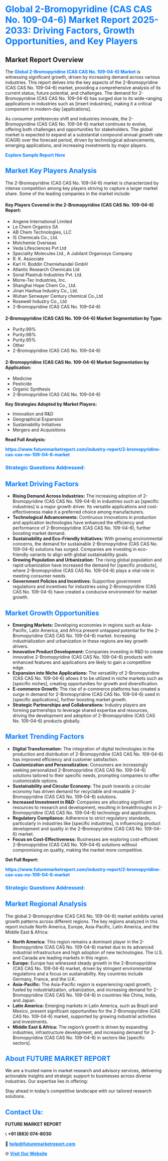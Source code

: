 <h1 style="color: #007BFF;">Global 2-Bromopyridine (CAS CAS No. 109-04-6) Market Report 2025-2033: Driving Factors, Growth Opportunities, and Key Players</h1>

<section id="overview">
<h2>Market Report Overview</h2>
<p>The <a href="https://www.futuremarketreport.com/industry-report/2-bromopyridine-cas-cas-no-109-04-6-market" style="color: #007BFF; text-decoration: none;"><strong>Global 2-Bromopyridine (CAS CAS No. 109-04-6) Market</strong></a> is witnessing significant growth, driven by increasing demand across various industries. This report delves into the key aspects of the 2-Bromopyridine (CAS CAS No. 109-04-6) market, providing a comprehensive analysis of its current status, future potential, and challenges. The demand for 2-Bromopyridine (CAS CAS No. 109-04-6) has surged due to its wide-ranging applications in industries such as [insert industries], making it a critical component in modern-day [applications].</p>
<p>As consumer preferences shift and industries innovate, the 2-Bromopyridine (CAS CAS No. 109-04-6) market continues to evolve, offering both challenges and opportunities for stakeholders. The global market is expected to expand at a substantial compound annual growth rate (CAGR) over the forecast period, driven by technological advancements, emerging applications, and increasing investments by major players.</p>
</section>

<section id="overview">
<p><a href="https://www.futuremarketreport.com/request-sample/reportId=98768" style="color: #007BFF; text-decoration: none;"><strong>Explore Sample Report Here</strong></a></p>
</section>

<section id="key-players">
<h2 style="color: #007BFF;">Market Key Players Analysis</h2>
<p>The 2-Bromopyridine (CAS CAS No. 109-04-6) market is characterized by intense competition among key players striving to capture a larger market share. Some of the leading companies in the market include:</p>
<h4>Key Players Covered in the 2-Bromopyridine (CAS CAS No. 109-04-6) Report:</h4>
<ul><li>Angene International Limited</li><li>Le Chem Organics SA</li><li>AB Chem Technologies, LLC</li><li>IS Chemicals Co., Ltd.</li><li>Molchemie Overseas</li><li>Veda Lifesciences Pvt Ltd</li><li>Speciality Molecules Ltd., A Jubilant Organosys Company</li><li>R. K. Associate</li><li>Karl H. Boddin Chemiehandel GmbH</li><li>Atlantic Research Chemicals Ltd</li><li>Sonal Plastrub Industries Pvt. Ltd.</li><li>Morre-Tec Industries, Inc.</li><li>Shanghai Hope Chem Co., Ltd.</li><li>Jinan Haohua Industry Co., Ltd.</li><li>Wuhan Senwayer Century chemical Co.,Ltd</li><li>Rosewell Industry Co., Ltd</li><li>2-Bromopyridine (CAS CAS No. 109-04-6)</li></ul>
<h4>2-Bromopyridine (CAS CAS No. 109-04-6) Market Segmentation by Type:</h4>
<ul><li>Purity:99%</li><li>Purity:98%</li><li>Purity:95%</li><li>Other</li><li>2-Bromopyridine (CAS CAS No. 109-04-6)</li></ul>

<h4>2-Bromopyridine (CAS CAS No. 109-04-6) Market Segmentation by Application:</h4>
<ul><li>Medicine</li><li>Pesticide</li><li>Organic Synthesis</li><li>2-Bromopyridine (CAS CAS No. 109-04-6)</li></ul>
<p><strong>Key Strategies Adopted by Market Players:</strong></p>
<ul>
<li>Innovation and R&D</li>
<li>Geographical Expansion</li>
<li>Sustainability Initiatives</li>
<li>Mergers and Acquisitions</li>
</ul>
</section>

<section>
<p><strong>Read Full Analysis: </strong></p><a href="https://www.futuremarketreport.com/industry-report/2-bromopyridine-cas-cas-no-109-04-6-market" style="color: #007BFF; text-decoration: none;"><strong>https://www.futuremarketreport.com/industry-report/2-bromopyridine-cas-cas-no-109-04-6-market</strong></a>
<h3 style="color: #007BFF;">Strategic Questions Addressed:</h3>
</section>

<section id="driving-factors">
<h2 style="color: #007BFF;">Market Driving Factors</h2>
<ul>
<li><strong>Rising Demand Across Industries:</strong> The increasing adoption of 2-Bromopyridine (CAS CAS No. 109-04-6) in industries such as [specific industries] is a major growth driver. Its versatile applications and cost-effectiveness make it a preferred choice among manufacturers.</li>
<li><strong>Technological Advancements:</strong> Continuous innovations in production and application technologies have enhanced the efficiency and performance of 2-Bromopyridine (CAS CAS No. 109-04-6), further boosting market demand.</li>
<li><strong>Sustainability and Eco-Friendly Initiatives:</strong> With growing environmental concerns, the demand for sustainable 2-Bromopyridine (CAS CAS No. 109-04-6) solutions has surged. Companies are investing in eco-friendly variants to align with global sustainability goals.</li>
<li><strong>Growing Population and Urbanization:</strong> The rising global population and rapid urbanization have increased the demand for [specific products], where 2-Bromopyridine (CAS CAS No. 109-04-6) plays a vital role in meeting consumer needs.</li>
<li><strong>Government Policies and Incentives:</strong> Supportive government regulations and incentives for industries using 2-Bromopyridine (CAS CAS No. 109-04-6) have created a conducive environment for market growth.</li>
</ul>
</section>

<section id="growth-opportunities">
<h2 style="color: #007BFF;">Market Growth Opportunities</h2>
<ul>
<li><strong>Emerging Markets:</strong> Developing economies in regions such as Asia-Pacific, Latin America, and Africa present untapped potential for the 2-Bromopyridine (CAS CAS No. 109-04-6) market. Increasing industrialization and urbanization in these regions are key growth drivers.</li>
<li><strong>Innovative Product Development:</strong> Companies investing in R&D to create innovative 2-Bromopyridine (CAS CAS No. 109-04-6) products with enhanced features and applications are likely to gain a competitive edge.</li>
<li><strong>Expansion into Niche Applications:</strong> The versatility of 2-Bromopyridine (CAS CAS No. 109-04-6) allows it to be utilized in niche markets such as [specific niches], creating opportunities for growth and diversification.</li>
<li><strong>E-commerce Growth:</strong> The rise of e-commerce platforms has created a surge in demand for 2-Bromopyridine (CAS CAS No. 109-04-6) used in [specific applications], further boosting market growth.</li>
<li><strong>Strategic Partnerships and Collaborations:</strong> Industry players are forming partnerships to leverage shared expertise and resources, driving the development and adoption of 2-Bromopyridine (CAS CAS No. 109-04-6) products globally.</li>
</ul>
</section>

<section id="trending-factors">
<h2 style="color: #007BFF;">Market Trending Factors</h2>
<ul>
<li><strong>Digital Transformation:</strong> The integration of digital technologies in the production and distribution of 2-Bromopyridine (CAS CAS No. 109-04-6) has improved efficiency and customer satisfaction.</li>
<li><strong>Customization and Personalization:</strong> Consumers are increasingly seeking personalized 2-Bromopyridine (CAS CAS No. 109-04-6) solutions tailored to their specific needs, prompting companies to offer customizable options.</li>
<li><strong>Sustainability and Circular Economy:</strong> The push towards a circular economy has driven demand for recyclable and reusable 2-Bromopyridine (CAS CAS No. 109-04-6) solutions.</li>
<li><strong>Increased Investment in R&D:</strong> Companies are allocating significant resources to research and development, resulting in breakthroughs in 2-Bromopyridine (CAS CAS No. 109-04-6) technology and applications.</li>
<li><strong>Regulatory Compliance:</strong> Adherence to strict regulatory standards, particularly in industries like [specific industries], is influencing product development and quality in the 2-Bromopyridine (CAS CAS No. 109-04-6) market.</li>
<li><strong>Focus on Cost-Effectiveness:</strong> Businesses are exploring cost-efficient 2-Bromopyridine (CAS CAS No. 109-04-6) solutions without compromising on quality, making the market more competitive.</li>
</ul>
</section>

<section>
<p><strong>Get Full Report: </strong></p><a href="https://www.futuremarketreport.com/industry-report/2-bromopyridine-cas-cas-no-109-04-6-market" style="color: #007BFF; text-decoration: none;"><strong>https://www.futuremarketreport.com/industry-report/2-bromopyridine-cas-cas-no-109-04-6-market</strong></a>
<h3 style="color: #007BFF;">Strategic Questions Addressed:</h3>
</section>


<section id="regional-analysis">
<h2 style="color: #007BFF;">Market Regional Analysis</h2>
<p>The global 2-Bromopyridine (CAS CAS No. 109-04-6) market exhibits varied growth patterns across different regions. The key regions analyzed in this report include North America, Europe, Asia-Pacific, Latin America, and the Middle East & Africa:</p>
<ul>
<li><strong>North America:</strong> This region remains a dominant player in the 2-Bromopyridine (CAS CAS No. 109-04-6) market due to its advanced industrial infrastructure and high adoption of new technologies. The U.S. and Canada are leading markets in this region.</li>
<li><strong>Europe:</strong> Europe has witnessed steady growth in the 2-Bromopyridine (CAS CAS No. 109-04-6) market, driven by stringent environmental regulations and a focus on sustainability. Key countries include Germany, France, and the U.K.</li>
<li><strong>Asia-Pacific:</strong> The Asia-Pacific region is experiencing rapid growth, fueled by industrialization, urbanization, and increasing demand for 2-Bromopyridine (CAS CAS No. 109-04-6) in countries like China, India, and Japan.</li>
<li><strong>Latin America:</strong> Emerging markets in Latin America, such as Brazil and Mexico, present significant opportunities for the 2-Bromopyridine (CAS CAS No. 109-04-6) market, supported by growing industrial activities and investments.</li>
<li><strong>Middle East & Africa:</strong> The region’s growth is driven by expanding industries, infrastructure development, and increasing demand for 2-Bromopyridine (CAS CAS No. 109-04-6) in sectors like [specific sectors].</li>
</ul>
</section>

<footer>
<h2 style="color: #007BFF;">About FUTURE MARKET REPORT</h2>
<p>We are a trusted name in market research and advisory services, delivering actionable insights and strategic support to businesses across diverse industries. Our expertise lies in offering:</p>

<p>Stay ahead in today’s competitive landscape with our tailored research solutions.</p>

<h2 style="color: #007BFF;">Contact Us:</h2>
<p><strong>FUTURE MARKET REPORT</strong></p>
<p>📞 <strong>+91 (883) 074-8030</strong></p>
<p>📧 <strong><a href="mailto:help@futuremarketreport.com" style="color: #007BFF;">help@futuremarketreport.com</a></strong></p>
<p>🌐 <strong><a href="https://www.futuremarketreport.com/" style="color: #007BFF;">Visit Our Website</a></strong></p>
</footer>